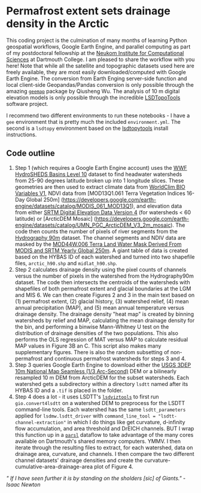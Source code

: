 # Permafrost extent sets drainage density in the Arctic 

This coding project is the culmination of many months of learning Python geospatial workflows, Google Earth Engine, and parallel computing as part of my postdoctoral fellowship at the [Neukom Institute for Computational Sciences](https://neukom.dartmouth.edu/) at Dartmouth College. I am pleased to share the workflow with you here! Note that while all the satellite and topographic datasets used here are freely available, they are most easily downloaded/computed with Google Earth Engine. The conversion from Earth Enging server-side function and local client-side Geopandas/Pandas conversion is only possible through the amazing [`geemap`](https://github.com/gee-community/geemap) package by Qiusheng Wu. The analysis of 10 m digital elevation models is only possible through the incredible [LSDTopoTools](https://lsdtopotools.github.io/) software project.

I recommend two different environments to run these notebooks - I have a `gee` environment that is pretty much the included `environment.yml`. The second is a `lsdtopy` environment based on the [lsdtopytools](https://github.com/LSDtopotools/lsdtopytools) install instructions. 

## Code outline
1. Step 1 (which requires a Google Earth Engine account) uses the [WWF HydroSHEDS Basins Level 10](https://developers.google.com/earth-engine/datasets/catalog/WWF_HydroSHEDS_v1_Basins_hybas_10) dataset to find headwater watersheds from 25-90 degrees latitude broken up into 1 longitude slices. These geometries are then used to extract climate data from [WorldClim BIO Variables V1](https://developers.google.com/earth-engine/datasets/catalog/WORLDCLIM_V1_BIO?hl=en), NDVI data from [MOD13Q1.061 Terra Vegetation Indices 16-Day Global 250m] (https://developers.google.com/earth-engine/datasets/catalog/MODIS_061_MOD13Q1), and elevation data from either [SRTM Digital Elevation Data Version 4](https://developers.google.com/earth-engine/datasets/catalog/CGIAR_SRTM90_V4) (for watersheds < 60 latitude) or [ArcticDEM Mosaic] (https://developers.google.com/earth-engine/datasets/catalog/UMN_PGC_ArcticDEM_V3_2m_mosaic). The code then counts the number of pixels of river segments from the [Hydrography 90m](https://gee-community-catalog.org/projects/hydro90/) dataset. The channel segments and NDIV data are masked by the [MOD44W.006 Terra Land Water Mask Derived From MODIS and SRTM Yearly Global 250m](https://developers.google.com/earth-engine/datasets/catalog/MODIS_006_MOD44W). A giant table of data is created based on the HYBAS ID of each watershed and turned into two shapefile files, `arctic_h90.shp` and `midlat_h90.shp`. 
2. Step 2 calculates drainage density using the pixel counts of channels versus the number of pixels in the watershed from the Hydrography90m dataset. The code then intersects the centroids of the watersheds with shapefiles of both permafrost extent and glacial boundaries at the LGM and MIS 6. We can then create Figures 2 and 3 in the main text based on (1) permafrost extent, (2) glacial history, (3) watershed relief, (4) mean annual precipitation (MAP), and (5) mean annual temperature versus drainage density. The drainage density "heat map" is created by binning watersheds by relief and MAP, calculating the mean drainage density for the bin, and performing a binwise Mann-Whitney U test on the distribution of drainage densities of the two populations. This also performs the OLS regression of MAT versus MAP to calculate residual MAP values in Figure 3B an C. This script also makes many supplementary figures. There is also the random subsetting of non-permafrost and continuous permafrost watersheds for steps 3 and 4. 
3. Step 3 queries Google Earth Engine to download either the [USGS 3DEP 10m National Map Seamless (1/3 Arc-Second)](https://developers.google.com/earth-engine/datasets/catalog/USGS_3DEP_10m) DEM or a bilinearly resampled 10 m DEM from ArcticDEM for the subset watersheds. Each watershed gets a subdirectory within a directory `lsdtt` named after its HYBAS ID and a `.tif` is placed in the folder. 
4. Step 4 does a lot - it uses LSDTT's [`lsdviztools`](https://github.com/LSDtopotools/lsdviztools) to first run `gio.convert4lsdtt` on a watershed DEM to preprocess for the LSDTT command-line tools. Each watershed has the same `lsdtt_parameters` applied for `lsdmw.lsdtt_driver` with `command_line_tool = "lsdtt-channel-extraction"` in which I do things like get curvature, d-infinity flow accumulation, and area threshold and DrEICH channels. BUT I wrap this function up in a [`parsl`](https://parsl-project.org/) dataflow to take advantage of the many cores available on Dartmouth's shared memory computers. YMMV. I then iterate through the resulting files to extract, for each watershed, data on drainage area, curvature, and channels. I then compare the two different channel datasets' drainage densities and create the curvature-cumulative-area-drainage-area plot of Figure 4. 


<i>" If I have seen further it is by standing on the sholders [sic] of Giants." - Isaac Newton<i>